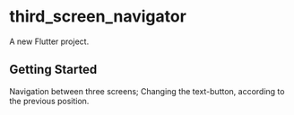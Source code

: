 # third_screen_navigator

A new Flutter project.

## Getting Started

Navigation between three screens; 
Changing the text-button, according to the previous position.